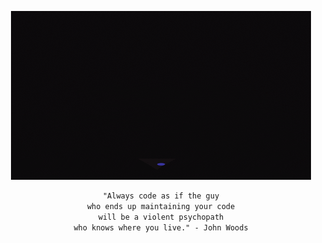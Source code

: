 <div align="center">

![](https://github.com/victoriakapelush/victoriakapelush/blob/main/giphy.gif)

```markdown
"Always code as if the guy
who ends up maintaining your code
will be a violent psychopath
who knows where you live." - John Woods
```
